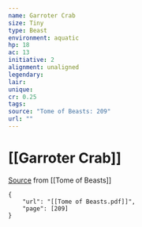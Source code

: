 ```yaml
---
name: Garroter Crab
size: Tiny
type: Beast
environment: aquatic
hp: 18
ac: 13
initiative: 2
alignment: unaligned
legendary: 
lair: 
unique: 
cr: 0.25
tags: 
source: "Tome of Beasts: 209"
url: ""
---
```

# [[Garroter Crab]]

[Source](zotero://open-pdf/library/items/ULEQWHJM?page=209) from [[Tome of Beasts]]

```pdf
{
	"url": "[[Tome of Beasts.pdf]]",
	"page": [209]
}
```

